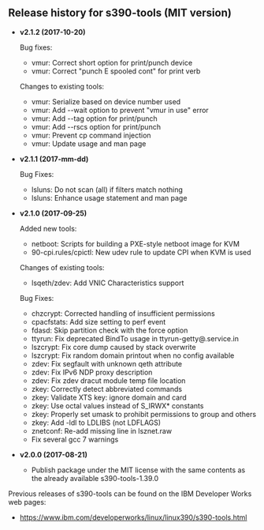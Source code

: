 Release history for s390-tools (MIT version)
--------------------------------------------

* __v2.1.2 (2017-10-20)__

  Bug fixes:
  - vmur: Correct short option for print/punch device
  - vmur: Correct "punch E spooled cont" for print verb
     
  Changes to existing tools:
  - vmur: Serialize based on device number used
  - vmur: Add --wait option to prevent "vmur in use" error
  - vmur: Add --tag option for print/punch
  - vmur: Add --rscs option for print/punch
  - vmur: Prevent cp command injection
  - vmur: Update usage and man page
       
* __v2.1.1 (2017-mm-dd)__

  Bug Fixes:
  - lsluns: Do not scan (all) if filters match nothing
  - lsluns: Enhance usage statement and man page

* __v2.1.0 (2017-09-25)__

  Added new tools:
  - netboot: Scripts for building a PXE-style netboot image for KVM
  - 90-cpi.rules/cpictl: New udev rule to update CPI when KVM is used

  Changes of existing tools:
  - lsqeth/zdev: Add VNIC Characteristics support

  Bug Fixes:
  - chzcrypt: Corrected handling of insufficient permissions
  - cpacfstats: Add size setting to perf event
  - fdasd: Skip partition check with the force option
  - ttyrun: Fix deprecated BindTo usage in ttyrun-getty@.service.in
  - lszcrypt: Fix core dump caused by stack overwrite
  - lszcrypt: Fix random domain printout when no config available
  - zdev: Fix segfault with unknown qeth attribute
  - zdev: Fix IPv6 NDP proxy description
  - zdev: Fix zdev dracut module temp file location
  - zkey: Correctly detect abbreviated commands
  - zkey: Validate XTS key: ignore domain and card
  - zkey: Use octal values instead of S_IRWX* constants
  - zkey: Properly set umask to prohibit permissions to group and others
  - zkey: Add -ldl to LDLIBS (not LDFLAGS)
  - znetconf: Re-add missing line in lsznet.raw
  - Fix several gcc 7 warnings

* __v2.0.0 (2017-08-21)__

  - Publish package under the MIT license with the same contents as
    the already available s390-tools-1.39.0

Previous releases of s390-tools can be found on the IBM Developer Works
web pages:

  - https://www.ibm.com/developerworks/linux/linux390/s390-tools.html
